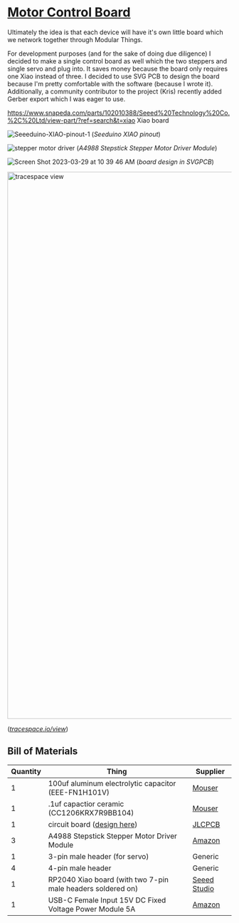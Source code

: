 # [Motor Control Board](https://leomcelroy.com/svg-pcb/?file=https://raw.githubusercontent.com/hackclub/haxidraw/main/motor-control-board/circuit/motor-control-board.js)

Ultimately the idea is that each device will have it's own little board which we network together through Modular Things.

For development purposes (and for the sake of doing due diligence) I decided to make a single control board as well which the two steppers and single servo and plug into. It saves money because the board only requires one Xiao instead of three. I decided to use SVG PCB to design the board because I'm pretty comfortable with the software (because I wrote it). Additionally, a community contributor to the project (Kris) recently added Gerber export which I was eager to use.

https://www.snapeda.com/parts/102010388/Seeed%20Technology%20Co.%2C%20Ltd/view-part/?ref=search&t=xiao Xiao board

![Seeeduino-XIAO-pinout-1](https://user-images.githubusercontent.com/27078897/228574704-c915e09c-e003-4cff-96e2-54516c05eefa.jpg) (_Seeduino XIAO pinout_)

![stepper motor driver](https://user-images.githubusercontent.com/27078897/228574724-5ba97131-4382-4651-a72e-8aebf1cabaaa.jpg) (_A4988 Stepstick Stepper Motor Driver Module_)

![Screen Shot 2023-03-29 at 10 39 46 AM](https://user-images.githubusercontent.com/27078897/228574762-d211bedb-085e-42d4-ab3a-5761f78e579d.png) (_board design in SVGPCB_)

<img width="1228" alt="tracespace view" src="https://user-images.githubusercontent.com/27078897/228574940-f192d2ad-80f3-4d30-a1b3-9cd271ae8c55.png">

([_tracespace.io/view_](https://tracespace.io/view))

## Bill of Materials

| Quantity | Thing                                                                                                                                            | Supplier                                                                                                |
| -------- | ------------------------------------------------------------------------------------------------------------------------------------------------ | ------------------------------------------------------------------------------------------------------- |
| 1        | 100uf aluminum electrolytic capacitor (EEE-FN1H101V)                                                                                             | [Mouser](https://www.mouser.com/ProductDetail/Panasonic/EEE-FN1H101V?qs=OlC7AqGiEDkqWr496XIoYQ%3D%3D)   |
| 1        | .1uf capactior ceramic (CC1206KRX7R9BB104)                                                                                                       | [Mouser](https://www.mouser.com/ProductDetail/YAGEO/CC1206KRX7R9BB104?qs=AgBp2OyFlx9LH1KRd7TZVQ%3D%3D)  |
| 1        | circuit board ([design here](https://leomcelroy.com/svg-pcb/?file=https://raw.githubusercontent.com/hackclub/drawing-thing/main/motor-board.js)) | [JLCPCB](https://jlcpcb.com)                                                                            |
| 3        | A4988 Stepstick Stepper Motor Driver Module                                                                                                      | [Amazon](https://www.amazon.com/gp/product/B07BND65C8?smid=A30QSGOJR8LMXA)                              |
| 1        | 3-pin male header (for servo)                                                                                                                    | Generic                                                                                                 |
| 4        | 4-pin male header                                                                                                                                | Generic                                                                                                 |
| 1        | RP2040 Xiao board (with two 7-pin male headers soldered on)                                                                                      | [Seeed Studio](https://www.seeedstudio.com/XIAO-RP2040-v1-0-p-5026.html)                                |
| 1        | USB-C Female Input 15V DC Fixed Voltage Power Module 5A                                                                                          | [Amazon](https://www.amazon.com/gp/product/B08NFKV2LD/ref=ppx_yo_dt_b_asin_title_o00_s00?ie=UTF8&psc=1) |
